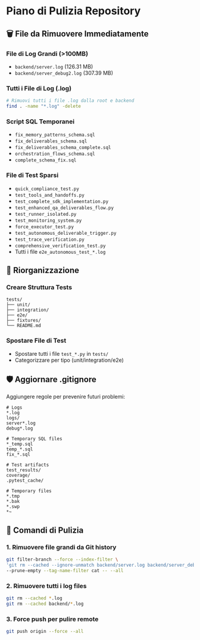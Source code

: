 # Piano di Pulizia Repository

## 🗑️ File da Rimuovere Immediatamente

### File di Log Grandi (>100MB)
- `backend/server.log` (126.31 MB)
- `backend/server_debug2.log` (307.39 MB)

### Tutti i File di Log (.log)
```bash
# Rimuovi tutti i file .log dalla root e backend
find . -name "*.log" -delete
```

### Script SQL Temporanei
- `fix_memory_patterns_schema.sql`
- `fix_deliverables_schema.sql`
- `fix_deliverables_schema_complete.sql`
- `orchestration_flows_schema.sql`
- `complete_schema_fix.sql`

### File di Test Sparsi
- `quick_compliance_test.py`
- `test_tools_and_handoffs.py`
- `test_complete_sdk_implementation.py`
- `test_enhanced_qa_deliverables_flow.py`
- `test_runner_isolated.py`
- `test_monitoring_system.py`
- `force_executor_test.py`
- `test_autonomous_deliverable_trigger.py`
- `test_trace_verification.py`
- `comprehensive_verification_test.py`
- Tutti i file `e2e_autonomous_test_*.log`

## 📁 Riorganizzazione

### Creare Struttura Tests
```
tests/
├── unit/
├── integration/
├── e2e/
├── fixtures/
└── README.md
```

### Spostare File di Test
- Spostare tutti i file `test_*.py` in `tests/`
- Categorizzare per tipo (unit/integration/e2e)

## 🛡️ Aggiornare .gitignore

Aggiungere regole per prevenire futuri problemi:
```
# Logs
*.log
logs/
server*.log
debug*.log

# Temporary SQL files
*_temp.sql
temp_*.sql
fix_*.sql

# Test artifacts
test_results/
coverage/
.pytest_cache/

# Temporary files
*.tmp
*.bak
*.swp
*~
```

## 🔧 Comandi di Pulizia

### 1. Rimuovere file grandi da Git history
```bash
git filter-branch --force --index-filter \
'git rm --cached --ignore-unmatch backend/server.log backend/server_debug2.log' \
--prune-empty --tag-name-filter cat -- --all
```

### 2. Rimuovere tutti i log files
```bash
git rm --cached *.log
git rm --cached backend/*.log
```

### 3. Force push per pulire remote
```bash
git push origin --force --all
```